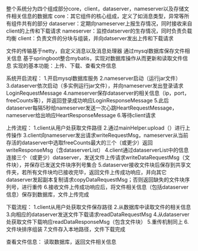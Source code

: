 整个系统分为四个组成部分core，client，dataserver，nameserver以及存储文件相关信息的数据库
core：其它组件的核心组成，定义了如消息类型，异常等所有组件共有的部分
dataserver：定期向nameserver上报生存情况，同时接收来自client的上传和下载请求
nameserver：监控datserver的生存情况，同时负责负载均衡
client：负责文件的分块与组装，并向datserver发出上传和下载请求

文件的传输基于netty，自定义消息以及消息处理器
通过mysql数据库保存文件相关信息
基于springboot整合mybatis，实现对数据库操作从而更新和读取文件信息
实现的基本功能：上传、下载、查看文件信息

系统开启流程：
1.开启mysql数据库服务
2.nameserver启动（运行jar文件）
3.dataserver依次启动（多实例运行jar文件），并向nameserver发出登录请求LoginRequestMessage
4.nameserver保存dataserver的相关信息（ip，port，freeCounts等），并返回登录成功响应LoginResponseMessage
5.此后dataserver每隔5秒给nameserver发送一次心跳HeartRequestMessage，nameserver给出响应HeartResponseMessage
6.等待client请求

上传流程：
1.client从用户处获取文件路径
2.通过mainHelper.upload（）进行上传操作
3.client向nameserver发出请求writeRequestMsg，nameserver从当前存活的dataserver中选取freeCounts最大的三个（或更少）返回writeResponseMsg（含dataserverList）
4.client通过dataserverList中的信息连接三个（或更少）dataserver，发送文件上传请求writeDataRequestMsg（文件块），并保存已发送文件块序列号集合
5.dataserver接收文件块后保存到共享文件夹，若所有文件块均已接收完毕，返回文件上传成功响应，并向其它dataserver发起副本复制请求copyDataRequestMsg；否则返回缺失的文件块序列号，进行重传
6.接收文件上传成功响应后，将文件相关信息（包括dataserver信息）保存到数据库，文件上传完成

下载流程：
1.client从用户处获取文件保存路径
2.从数据库中读取文件的相关信息
3.向相应的dataserver发送文件下载请求readDataRequestMsg
4.从dataserver处获取文件下载响应readDataResponseMsg（包含文件块）
5.重传机制同上
6.文件块排序组装
7.文件存入本地路径，文件下载完成

查看文件信息：
读取数据库，返回文件相关信息